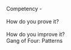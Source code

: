 Competency - <br /><br />How do you prove it?<br /><br />How do you improve it?<br />Gang of Four: Patterns<br /><br /><br />